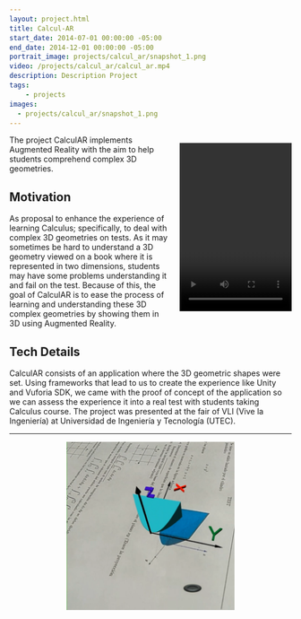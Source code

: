 ```yaml
---
layout: project.html
title: Calcul-AR
start_date: 2014-07-01 00:00:00 -05:00
end_date: 2014-12-01 00:00:00 -05:00
portrait_image: projects/calcul_ar/snapshot_1.png
video: /projects/calcul_ar/calcul_ar.mp4
description: Description Project
tags:
	- projects
images:
  - projects/calcul_ar/snapshot_1.png
---
```



<figure class="video_container" align="left" style="
    display: block;
    margin-left: auto;
    margin-right: auto;
    padding-left: 20px;
    float: right;">
  <video controls="true" allowfullscreen="true" width="200px" height="300px">
	<source src="{{ video }}" type="video/mp4">
  </video>
</figure>

The project CalculAR implements Augmented Reality with the aim to help students comprehend complex 3D geometries.

## Motivation

As proposal to enhance the experience of learning Calculus; specifically, to
deal with complex 3D geometries on tests. As it may sometimes be hard to understand
a 3D geometry viewed on a book where it is represented in two dimensions, students 
may have some problems understanding it and fail on the test. Because of this, 
the goal of CalculAR is to ease the process of learning and understanding these
3D complex geometries by showing them in 3D using Augmented Reality.

## Tech Details

CalculAR consists of an application where the 3D geometric shapes were set.
Using frameworks that lead to us to create the experience like Unity and
Vuforia SDK, we came with the proof of concept of the application so we can
assess the experience it into a real test with students taking Calculus course.
The project was presented at the fair of VLI (Vive la Ingeniería) at
Universidad de Ingeniería y Tecnología (UTEC).

<hr/>

<p align="center">
  <img src="/projects/calcul_ar/snapshot_1.png" width="300px">
</p>
